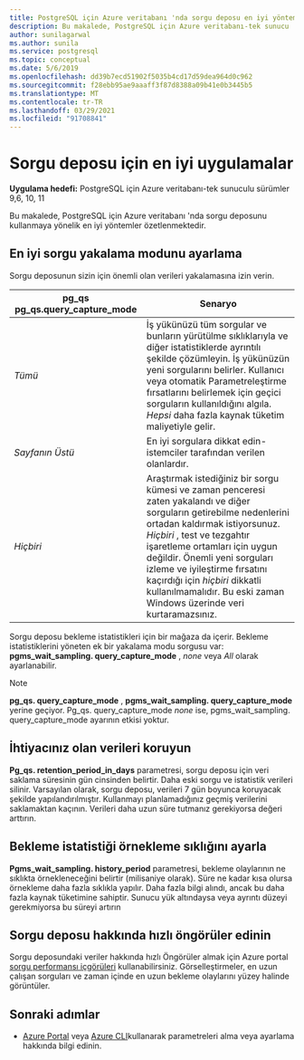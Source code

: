 ```yaml
---
title: PostgreSQL için Azure veritabanı 'nda sorgu deposu en iyi yöntemleri-tek sunucu
description: Bu makalede, PostgreSQL için Azure veritabanı-tek sunucu 'da sorgu deposu için en iyi yöntemler açıklanmaktadır.
author: sunilagarwal
ms.author: sunila
ms.service: postgresql
ms.topic: conceptual
ms.date: 5/6/2019
ms.openlocfilehash: dd39b7ecd51902f5035b4cd17d59dea964d0c962
ms.sourcegitcommit: f28ebb95ae9aaaff3f87d8388a09b41e0b3445b5
ms.translationtype: MT
ms.contentlocale: tr-TR
ms.lasthandoff: 03/29/2021
ms.locfileid: "91708841"
---
```

# <a name="best-practices-for-query-store"></a>Sorgu deposu için en iyi uygulamalar

**Uygulama hedefi:** PostgreSQL için Azure veritabanı-tek sunuculu sürümler 9,6, 10, 11

Bu makalede, PostgreSQL için Azure veritabanı 'nda sorgu deposunu kullanmaya yönelik en iyi yöntemler özetlenmektedir.

## <a name="set-the-optimal-query-capture-mode"></a>En iyi sorgu yakalama modunu ayarlama
Sorgu deposunun sizin için önemli olan verileri yakalamasına izin verin. 

|**pg_qs pg_qs.query_capture_mode** | **Senaryo**|
|---|---|
|_Tümü_  |İş yükünüzü tüm sorgular ve bunların yürütülme sıklıklarıyla ve diğer istatistiklerde ayrıntılı şekilde çözümleyin. İş yükünüzün yeni sorgularını belirler. Kullanıcı veya otomatik Parametreleştirme fırsatlarını belirlemek için geçici sorguların kullanıldığını algıla. _Hepsi_ daha fazla kaynak tüketim maliyetiyle gelir. |
|_Sayfanın Üstü_  |En iyi sorgulara dikkat edin-istemciler tarafından verilen olanlardır.
|_Hiçbiri_ |Araştırmak istediğiniz bir sorgu kümesi ve zaman penceresi zaten yakalandı ve diğer sorguların getirebilme nedenlerini ortadan kaldırmak istiyorsunuz. _Hiçbiri_ , test ve tezgahtır işaretleme ortamları için uygun değildir. Önemli yeni sorguları izleme ve iyileştirme fırsatını kaçırdığı için _hiçbiri_ dikkatli kullanılmamalıdır. Bu eski zaman Windows üzerinde veri kurtaramazsınız. |

Sorgu deposu bekleme istatistikleri için bir mağaza da içerir. Bekleme istatistiklerini yöneten ek bir yakalama modu sorgusu var: **pgms_wait_sampling. query_capture_mode** , _none_ veya _All_ olarak ayarlanabilir. 

> [!NOTE] 
> **pg_qs. query_capture_mode** , **pgms_wait_sampling. query_capture_mode** yerine geçiyor. Pg_qs. query_capture_mode _none_ ise, pgms_wait_sampling. query_capture_mode ayarının etkisi yoktur. 


## <a name="keep-the-data-you-need"></a>İhtiyacınız olan verileri koruyun
**Pg_qs. retention_period_in_days** parametresi, sorgu deposu için veri saklama süresinin gün cinsinden belirtir. Daha eski sorgu ve istatistik verileri silinir. Varsayılan olarak, sorgu deposu, verileri 7 gün boyunca koruyacak şekilde yapılandırılmıştır. Kullanmayı planlamadığınız geçmiş verilerini saklamaktan kaçının. Verileri daha uzun süre tutmanız gerekiyorsa değeri arttırın.


## <a name="set-the-frequency-of-wait-stats-sampling"></a>Bekleme istatistiği örnekleme sıklığını ayarla 
**Pgms_wait_sampling. history_period** parametresi, bekleme olaylarının ne sıklıkta örnekleneceğini belirtir (milisaniye olarak). Süre ne kadar kısa olursa örnekleme daha fazla sıklıkla yapılır. Daha fazla bilgi alındı, ancak bu daha fazla kaynak tüketimine sahiptir. Sunucu yük altındaysa veya ayrıntı düzeyi gerekmiyorsa bu süreyi artırın


## <a name="get-quick-insights-into-query-store"></a>Sorgu deposu hakkında hızlı öngörüler edinin
Sorgu deposundaki veriler hakkında hızlı Öngörüler almak için Azure portal [sorgu performansı içgörüleri](concepts-query-performance-insight.md) kullanabilirsiniz. Görselleştirmeler, en uzun çalışan sorguları ve zaman içinde en uzun bekleme olaylarını yüzey halinde görüntüler.

## <a name="next-steps"></a>Sonraki adımlar
- [Azure Portal](howto-configure-server-parameters-using-portal.md) veya [Azure CLI](howto-configure-server-parameters-using-cli.md)kullanarak parametreleri alma veya ayarlama hakkında bilgi edinin.